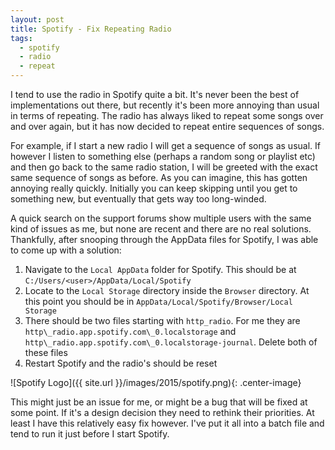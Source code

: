```yaml
---
layout: post
title: Spotify - Fix Repeating Radio
tags:
  - spotify
  - radio
  - repeat
---
```


I tend to use the radio in Spotify quite a bit. It's never been the best of implementations out there, but recently it's been more annoying than usual in terms of repeating. The radio has always liked to repeat some songs over and over again, but it has now decided to repeat entire sequences of songs.

For example, if I start a new radio I will get a sequence of songs as usual. If however I listen to something else (perhaps a random song or playlist etc) and then go back to the same radio station, I will be greeted with the exact same sequence of songs as before. As you can imagine, this has gotten annoying really quickly. Initially you can keep skipping until you get to something new, but eventually that gets way too long-winded.

A quick search on the support forums show multiple users with the same kind of issues as me, but none are recent and there are no real solutions. Thankfully, after snooping through the AppData files for Spotify, I was able to come up with a solution:

  1. Navigate to the `Local AppData` folder for Spotify. This should be at `C:/Users/<user>/AppData/Local/Spotify`
  1. Locate to the `Local Storage` directory inside the `Browser` directory. At this point you should be in `AppData/Local/Spotify/Browser/Local Storage`
  1. There should be two files starting with `http_radio`. For me they are `http\_radio.app.spotify.com\_0.localstorage` and `http\_radio.app.spotify.com\_0.localstorage-journal`. Delete both of these files
  1. Restart Spotify and the radio's should be reset

![Spotify Logo]({{ site.url }}/images/2015/spotify.png){: .center-image}

This might just be an issue for me, or might be a bug that will be fixed at some point. If it's a design decision they need to rethink their priorities. At least I have this relatively easy fix however. I've put it all into a batch file and tend to run it just before I start Spotify.